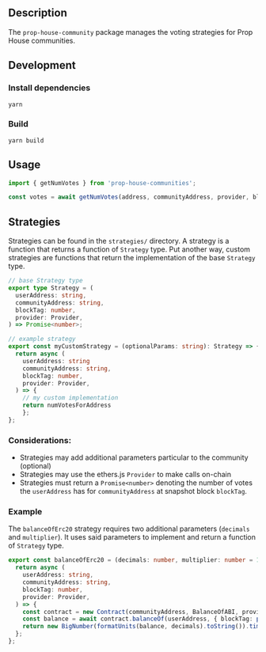 ## Description

The `prop-house-community` package manages the voting strategies for Prop House communities.

## Development

### Install dependencies

```
yarn
```

### Build

```
yarn build
```

## Usage

```ts
import { getNumVotes } from 'prop-house-communities';

const votes = await getNumVotes(address, communityAddress, provider, blockTag);
```

## Strategies

Strategies can be found in the `strategies/` directory. A strategy is a function that returns a function of `Strategy` type. Put another way, custom strategies are functions that return the implementation of the base `Strategy` type.

```.ts
// base Strategy type
export type Strategy = (
  userAddress: string,
  communityAddress: string,
  blockTag: number,
  provider: Provider,
) => Promise<number>;

// example strategy
export const myCustomStrategy = (optionalParams: string): Strategy => {
  return async (
    userAddress: string
    communityAddress: string,
    blockTag: number,
    provider: Provider,
  ) => {
    // my custom implementation
    return numVotesForAddress
    };
};
```

### Considerations:

- Strategies may add additional parameters particular to the community (optional)
- Strategies may use the ethers.js `Provider` to make calls on-chain
- Strategies must return a `Promise<number>` denoting the number of votes the `userAddress` has for `communityAddress` at snapshot block `blockTag`.

### Example

The `balanceOfErc20` strategy requires two additional parameters (`decimals` and `multiplier`). It uses said parameters to implement and return a function of `Strategy` type.

```.ts
export const balanceOfErc20 = (decimals: number, multiplier: number = 1): Strategy => {
  return async (
    userAddress: string,
    communityAddress: string,
    blockTag: number,
    provider: Provider,
  ) => {
    const contract = new Contract(communityAddress, BalanceOfABI, provider);
    const balance = await contract.balanceOf(userAddress, { blockTag: parseBlockTag(blockTag) });
    return new BigNumber(formatUnits(balance, decimals).toString()).times(multiplier).toNumber();
  };
};
```
